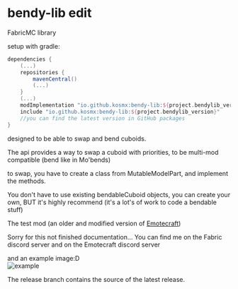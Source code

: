 # bendy-lib edit
FabricMC library

setup with gradle:

```groovy
dependencies {
    (...)
    repositories {
        mavenCentral()
        (...)
    }
    (...) 
    modImplementation "io.github.kosmx:bendy-lib:${project.bendylib_version}"
    include "io.github.kosmx:bendy-lib:${project.bendylib_version}"
    //you can find the latest version in GitHub packages
}
```

designed to be able to swap and bend cuboids.

The api provides a way to swap a cuboid with priorities, to be multi-mod compatible
(bend like in Mo'bends)

to swap, you have to create a class from MutableModelPart, and implement the methods.

You don't have to use existing bendableCuboid objects, you can create your own, BUT it's highly recommend (it's a lot's of work to code a bendable stuff)

The test mod (an older and modified version of [Emotecraft](https://github.com/kosmx/emotes))

Sorry for this not finished documentation...
You can find me on the Fabric discord server and on the Emotecraft discord server

and an example image:D  
![example](https://raw.githubusercontent.com/KosmX/bendy-lib/dev/example.png)  
  
The release branch contains the source of the latest release.
